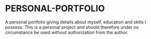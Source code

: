 # PERSONAL-PORTFOLIO
A personal portfolio giving details about myself, education and skills I possess.
This is a personal project and should therefore under no circumstance be used without authorization from the author.
